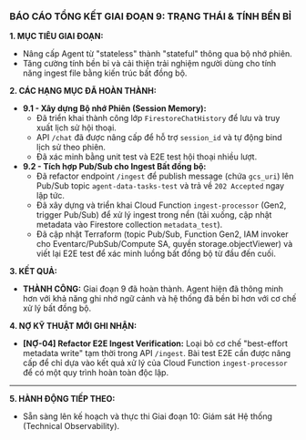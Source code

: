 ### BÁO CÁO TỔNG KẾT GIAI ĐOẠN 9: TRẠNG THÁI & TÍNH BỀN BỈ

**1. MỤC TIÊU GIAI ĐOẠN:**
* Nâng cấp Agent từ "stateless" thành "stateful" thông qua bộ nhớ phiên.
* Tăng cường tính bền bỉ và cải thiện trải nghiệm người dùng cho tính năng ingest file bằng kiến trúc bất đồng bộ.

**2. CÁC HẠNG MỤC ĐÃ HOÀN THÀNH:**
* **9.1 - Xây dựng Bộ nhớ Phiên (Session Memory):**
    * Đã triển khai thành công lớp `FirestoreChatHistory` để lưu và truy xuất lịch sử hội thoại.
    * API `/chat` đã được nâng cấp để hỗ trợ `session_id` và tự động bind lịch sử theo phiên.
    * Đã xác minh bằng unit test và E2E test hội thoại nhiều lượt.
* **9.2 - Tích hợp Pub/Sub cho Ingest Bất đồng bộ:**
    * Đã refactor endpoint `/ingest` để publish message (chứa `gcs_uri`) lên Pub/Sub topic `agent-data-tasks-test` và trả về `202 Accepted` ngay lập tức.
    * Đã xây dựng và triển khai Cloud Function `ingest-processor` (Gen2, trigger Pub/Sub) để xử lý ingest trong nền (tải xuống, cập nhật metadata vào Firestore collection `metadata_test`).
    * Đã cập nhật Terraform (topic Pub/Sub, Function Gen2, IAM invoker cho Eventarc/PubSub/Compute SA, quyền storage.objectViewer) và viết lại E2E test để xác minh luồng bất đồng bộ từ đầu đến cuối.

**3. KẾT QUẢ:**
* **THÀNH CÔNG:** Giai đoạn 9 đã hoàn thành. Agent hiện đã thông minh hơn với khả năng ghi nhớ ngữ cảnh và hệ thống đã bền bỉ hơn với cơ chế xử lý bất đồng bộ.

**4. NỢ KỸ THUẬT MỚI GHI NHẬN:**
* **[NỢ-04] Refactor E2E Ingest Verification:** Loại bỏ cơ chế "best-effort metadata write" tạm thời trong API `/ingest`. Bài test E2E cần được nâng cấp để chỉ dựa vào kết quả xử lý của Cloud Function `ingest-processor` để có một quy trình hoàn toàn độc lập.

---

**5. HÀNH ĐỘNG TIẾP THEO:**
* Sẵn sàng lên kế hoạch và thực thi Giai đoạn 10: Giám sát Hệ thống (Technical Observability).

